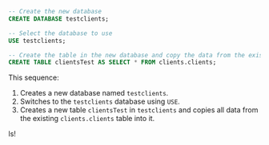 ```sql
-- Create the new database
CREATE DATABASE testclients;

-- Select the database to use
USE testclients;

-- Create the table in the new database and copy the data from the existing table
CREATE TABLE clientsTest AS SELECT * FROM clients.clients;
```

This sequence:
1. Creates a new database named `testclients`.
2. Switches to the `testclients` database using `USE`.
3. Creates a new table `clientsTest` in `testclients` and copies all data from the existing `clients.clients` table into it.

ls!
